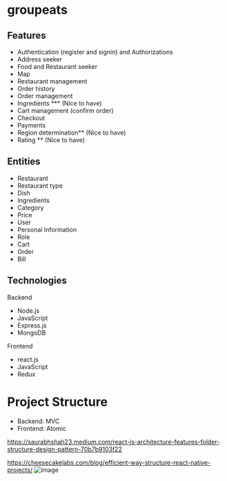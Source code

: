 # groupeats

## Features
* Authentication (register and signin) and Authorizations
*	Address seeker
*	Food and Restaurant seeker 
*	Map
*	Restaurant management
*	Order history
*	Order management
*	Ingredients *** (Nice to have)
*	Cart management (confirm order)
*	Checkout
*	Payments
*	Region determination** (Nice to have)
*	Rating ** (Nice to have)

## Entities
*	Restaurant
*	Restaurant type
*	Dish
*	Ingredients 
*	Category
*	Price
*	User
*	Personal Information
*	Role
*	Cart
*	Order
*	Bill


## Technologies
Backend 
- Node.js
- JavaScript
- Express.js
- MongoDB

Frontend
- react.js
- JavaScript
- Redux
  
# Project Structure
*	Backend: MVC
*	Frontend: Atomic

https://saurabhshah23.medium.com/react-js-architecture-features-folder-structure-design-pattern-70b7b9103f22

https://cheesecakelabs.com/blog/efficient-way-structure-react-native-projects/
![image](https://user-images.githubusercontent.com/3135326/126729546-63c0340a-da1f-485a-8ffd-af5b27553b23.png)
